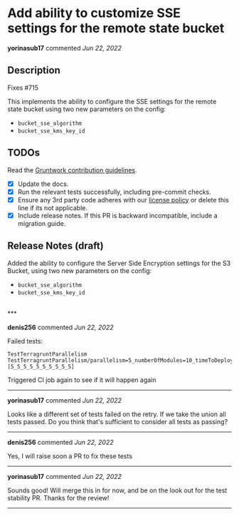 # Add ability to customize SSE settings for the remote state bucket

**yorinasub17** commented *Jun 22, 2022*

<!-- Prepend '[WIP]' to the title if this PR is still a work-in-progress. Remove it when it is ready for review! -->

## Description

Fixes #715

This implements the ability to configure the SSE settings for the remote state bucket using two new parameters on the config:

- `bucket_sse_algorithm`
- `bucket_sse_kms_key_id`

<!-- Description of the changes introduced by this PR. -->

## TODOs

Read the [Gruntwork contribution guidelines](https://gruntwork.notion.site/Gruntwork-Coding-Methodology-02fdcd6e4b004e818553684760bf691e).

- [x] Update the docs.
- [x] Run the relevant tests successfully, including pre-commit checks.
- [x] Ensure any 3rd party code adheres with our [license policy](https://www.notion.so/gruntwork/Gruntwork-licenses-and-open-source-usage-policy-f7dece1f780341c7b69c1763f22b1378) or delete this line if its not applicable.
- [x] Include release notes. If this PR is backward incompatible, include a migration guide.

## Release Notes (draft)

<!-- One-line description of the PR that can be included in the final release notes. -->
Added the ability to configure the Server Side Encryption settings for the S3 Bucket, using two new parameters on the config:

- `bucket_sse_algorithm`
- `bucket_sse_kms_key_id`
<br />
***


**denis256** commented *Jun 22, 2022*

Failed tests:
```
TestTerragruntParallelism
TestTerragruntParallelism/parallelism=5_numberOfModules=10_timeToDeployEachModule=5s_expectedTimings=[5_5_5_5_5_5_5_5_5_5]
```

Triggered CI job again to see if it will happen again
***

**yorinasub17** commented *Jun 22, 2022*

Looks like a different set of tests failed on the retry. If we take the union all tests passed. Do you think that's sufficient to consider all tests as passing?
***

**denis256** commented *Jun 22, 2022*

Yes, I will raise soon a PR to fix these tests
***

**yorinasub17** commented *Jun 22, 2022*

Sounds good! Will merge this in for now, and be on the look out for the test stability PR. Thanks for the review!
***

